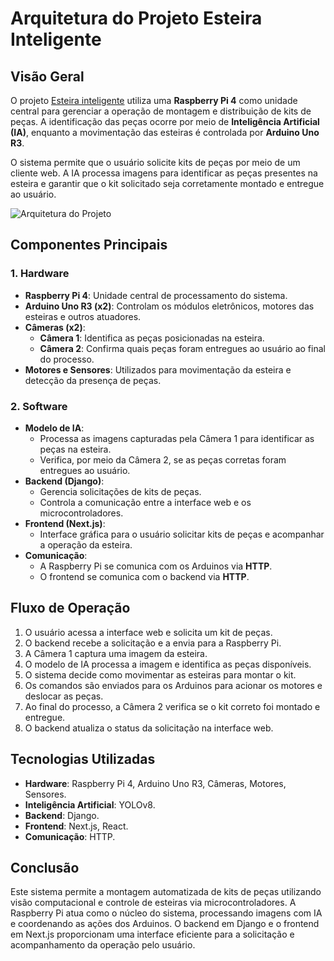 # Arquitetura do Projeto Esteira Inteligente

## Visão Geral
O projeto [Esteira  inteligente]() utiliza uma **Raspberry Pi 4** como unidade central para gerenciar a operação de montagem e distribuição de kits de peças. A identificação das peças ocorre por meio de **Inteligência Artificial (IA)**, enquanto a movimentação das esteiras é controlada por **Arduino Uno R3**.

O sistema permite que o usuário solicite kits de peças por meio de um cliente web. A IA processa imagens para identificar as peças presentes na esteira e garantir que o kit solicitado seja corretamente montado e entregue ao usuário.

![Arquitetura do Projeto](https://raw.githubusercontent.com/fga-eps-mds/2024.2-Outorga-Antecipada/refs/heads/docs/arquitetura/docs/assets/EI.jpg)

## Componentes Principais

### 1. Hardware
- **Raspberry Pi 4**: Unidade central de processamento do sistema.
- **Arduino Uno R3 (x2)**: Controlam os módulos eletrônicos, motores das esteiras e outros atuadores.
- **Câmeras (x2)**:
  - **Câmera 1**: Identifica as peças posicionadas na esteira.
  - **Câmera 2**: Confirma quais peças foram entregues ao usuário ao final do processo.
- **Motores e Sensores**: Utilizados para movimentação da esteira e detecção da presença de peças.

### 2. Software
- **Modelo de IA**:
  - Processa as imagens capturadas pela Câmera 1 para identificar as peças na esteira.
  - Verifica, por meio da Câmera 2, se as peças corretas foram entregues ao usuário.
- **Backend (Django)**:
  - Gerencia solicitações de kits de peças.
  - Controla a comunicação entre a interface web e os microcontroladores.
- **Frontend (Next.js)**:
  - Interface gráfica para o usuário solicitar kits de peças e acompanhar a operação da esteira.
- **Comunicação**:
  - A Raspberry Pi se comunica com os Arduinos via **HTTP**.
  - O frontend se comunica com o backend via **HTTP**.

## Fluxo de Operação
1. O usuário acessa a interface web e solicita um kit de peças.
2. O backend recebe a solicitação e a envia para a Raspberry Pi.
3. A Câmera 1 captura uma imagem da esteira.
4. O modelo de IA processa a imagem e identifica as peças disponíveis.
5. O sistema decide como movimentar as esteiras para montar o kit.
6. Os comandos são enviados para os Arduinos para acionar os motores e deslocar as peças.
7. Ao final do processo, a Câmera 2 verifica se o kit correto foi montado e entregue.
8. O backend atualiza o status da solicitação na interface web.

## Tecnologias Utilizadas
- **Hardware**: Raspberry Pi 4, Arduino Uno R3, Câmeras, Motores, Sensores.
- **Inteligência Artificial**: YOLOv8.
- **Backend**: Django.
- **Frontend**: Next.js, React.
- **Comunicação**: HTTP.

## 

## Conclusão
Este sistema permite a montagem automatizada de kits de peças utilizando visão computacional e controle de esteiras via microcontroladores. A Raspberry Pi atua como o núcleo do sistema, processando imagens com IA e coordenando as ações dos Arduinos. O backend em Django e o frontend em Next.js proporcionam uma interface eficiente para a solicitação e acompanhamento da operação pelo usuário.
